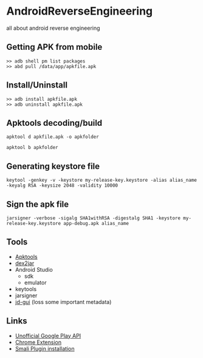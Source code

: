 # AndroidReverseEngineering
all about android reverse engineering

## Getting APK from mobile
```
>> adb shell pm list packages
>> abd pull /data/app/apkfile.apk
```

## Install/Uninstall
```
>> adb install apkfile.apk
>> adb uninstall apkfile.apk
```

## Apktools decoding/build
```
apktool d apkfile.apk -o apkfolder
```
```
apktool b apkfolder
```

## Generating keystore file
```
keytool -genkey -v -keystore my-release-key.keystore -alias alias_name -keyalg RSA -keysize 2048 -validity 10000
```
## Sign the apk file
```
jarsigner -verbose -sigalg SHA1withRSA -digestalg SHA1 -keystore my-release-key.keystore app-debug.apk alias_name
```

## Tools
* [Apktools](https://ibotpeaches.github.io/Apktool/)
* [dex2jar](https://tools.kali.org/reverse-engineering/dex2jar)
* Android Studio
   * sdk 
   * emulator
* keytools
* jarsigner
* [jd-gui](http://java-decompiler.github.io/) (loss some important metadata)

## Links 
* [Unofficial Google Play API](https://github.com/egirault/googleplay-api)
* [Chrome Extension](https://chrome.google.com/webstore/detail/apk-downloader/fgljidimohbcmjdabiecfeikkmpbjegm?hl=en)
* [Smali Plugin installation](https://crosp.net/blog/software-development/mobile/android/android-reverse-engineering-debugging-smali-using-smalidea/)





